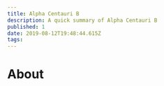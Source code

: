 ```yaml
---
title: Alpha Centauri B
description: A quick summary of Alpha Centauri B
published: 1
date: 2019-08-12T19:48:44.615Z
tags: 
---
```


# About